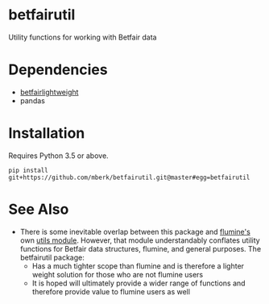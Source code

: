 # betfairutil

Utility functions for working with Betfair data

# Dependencies

* [betfairlightweight](https://github.com/liampauling/betfair)
* pandas

# Installation

Requires Python 3.5 or above.

```
pip install git+https://github.com/mberk/betfairutil.git@master#egg=betfairutil
```

# See Also

* There is some inevitable overlap between this package and [flumine's](https://github.com/liampauling/flumine) own
  [utils module](https://github.com/liampauling/flumine/blob/master/flumine/utils.py). However, that module
  understandably conflates utility functions for Betfair data structures, flumine, and general purposes. The betfairutil
  package:
    * Has a much tighter scope than flumine and is therefore a lighter weight solution for those who are not flumine
    users
    * It is hoped will ultimately provide a wider range of functions and therefore provide value to flumine users as 
    well

